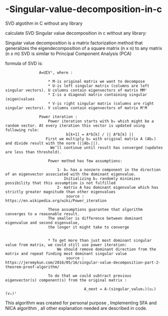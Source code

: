 # -Singular-value-decomposition-in-c
SVD algotihm in C without any library

calculate SVD Singular value decomposition in c without any library:
  
   Singular value decomposition is a matrix factorization method that
   generalizes the eigendecomposition of a square matrix (n x n) to any matrix (n x m)
   SVD is similar to Principal Component Analysis (PCA)
  
  formula of SVD is:
                   
                   A=UΣVᵗ, where :
  
                       * M-is original matrix we want to decompose
                       * U-is left singular matrix (columns are left singular vectors). U columns contain eigenvectors of matrix MMᵗ
                       * Σ-is a diagonal matrix containing singular (eigen)values  
                       * V-is right singular matrix (columns are right singular vectors). V columns contain eigenvectors of matrix MᵗM
  
                   Power iteration :
                       Power iteration starts with b₀ which might be a random vector. At every iteration this vector is updated using following rule:
                               b[k+1] = A*b[k] / || A*b[k] ||
                      First we multiply b₀ with original matrix A (Abₖ) and divide result with the norm (||Abₖ||).
                        We’ll continue until result has converged (updates are less than threshold).
  
                       Power method has few assumptions:
  
                           1- b₀ has a nonzero component in the direction of an eigenvector associated with the dominant eigenvalue. 
                              Initializing b₀ randomly minimizes possibility that this assumption is not fulfilled
                           2- matrix A has dominant eigenvalue which has strictly greater magnitude than other eigenvalues 
                               source : https://en.wikipedia.org/wiki/Power_iteration
  
                       These assumptions guarantee that algorithm converges to a reasonable result. 
                       The smaller is difference between dominant eigenvalue and second eigenvalue,
                       the longer it might take to converge
  
  
                       * To get more than just most dominant singular value from matrix, we could still use power iteration: 
                           We should remove dominant direction from the matrix and repeat finding most dominant singular value 
                               source : https://jeremykun.com/2016/05/16/singular-value-decomposition-part-2-theorem-proof-algorithm/
  
                       To do that we could subtract previous eigenvector(s) component(s) from the original matrix :
                           
                                       A_next = A-(singular_value₁)(u₁)(v₁)ᵗ
                                       
  This algorithm was created for personal purpose , Implementing SFA and NICA algorithm , all other explanation needed are described in code.
